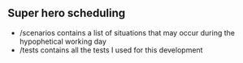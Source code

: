 ## Super hero scheduling
* /scenarios contains a list of situations that may occur during the hypophetical working day
* /tests contains all the tests I used for this development
